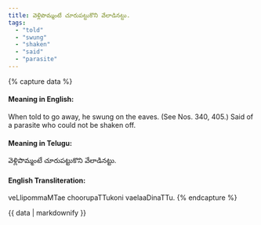 ```yaml
---
title: వెళ్లిపొమ్మంటే చూరుపట్టుకొని వేలాడినట్టు.
tags:
  - "told"
  - "swung"
  - "shaken"
  - "said"
  - "parasite"
---
```


{% capture data %}
#### Meaning in English:
When told to go away, he swung on the eaves.
(See Nos. 340, 405.)
Said of a parasite who could not be shaken off.

#### Meaning in Telugu:
వెళ్లిపొమ్మంటే చూరుపట్టుకొని వేలాడినట్టు.

#### English Transliteration:
veLlipommaMTae choorupaTTukoni vaelaaDinaTTu.
{% endcapture %}

<div class="notice">{{ data | markdownify }}</div>

